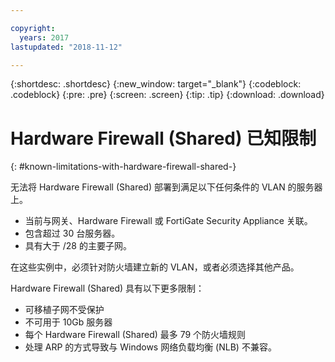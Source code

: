 ```yaml
---

copyright:
  years: 2017
lastupdated: "2018-11-12"

---
```


{:shortdesc: .shortdesc}
{:new_window: target="_blank"}
{:codeblock: .codeblock}
{:pre: .pre}
{:screen: .screen}
{:tip: .tip}
{:download: .download}

# Hardware Firewall (Shared) 已知限制
{: #known-limitations-with-hardware-firewall-shared-}

无法将 Hardware Firewall (Shared) 部署到满足以下任何条件的 VLAN 的服务器上。 

* 当前与网关、Hardware Firewall 或 FortiGate Security Appliance 关联。
* 包含超过 30 台服务器。
* 具有大于 /28 的主要子网。

在这些实例中，必须针对防火墙建立新的 VLAN，或者必须选择其他产品。

Hardware Firewall (Shared) 具有以下更多限制： 

* 可移植子网不受保护
* 不可用于 10Gb 服务器
* 每个 Hardware Firewall (Shared) 最多 79 个防火墙规则
* 处理 ARP 的方式导致与 Windows 网络负载均衡 (NLB) 不兼容。
